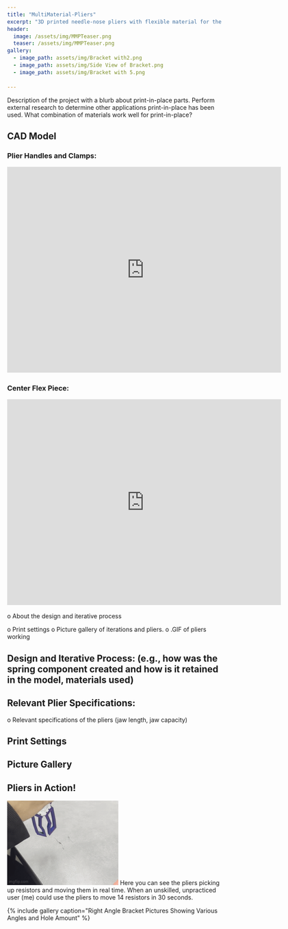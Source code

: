```yaml
---
title: "MultiMaterial-Pliers"
excerpt: "3D printed needle-nose pliers with flexible material for the spring mechanism" 
header:
  image: /assets/img/MMPTeaser.png
  teaser: /assets/img/MMPTeaser.png
gallery:
  - image_path: assets/img/Bracket with2.png
  - image_path: assets/img/Side View of Bracket.png
  - image_path: assets/img/Bracket with 5.png
   
---
```


Description of the project with a blurb about print-in-place parts. Perform external
research to determine other applications print-in-place has been used. What
combination of materials work well for print-in-place?

## CAD Model
### Plier Handles and Clamps:
<iframe src="https://vanderbilt643.autodesk360.com/shares/public/SH286ddQT78850c0d8a43dd46deefdbc450c?mode=embed" width="640" height="480" allowfullscreen="true" webkitallowfullscreen="true" mozallowfullscreen="true"  frameborder="0"></iframe>

### Center Flex Piece:
<iframe src="https://vanderbilt643.autodesk360.com/shares/public/SH286ddQT78850c0d8a41f54c77e74ac39c8?mode=embed" width="640" height="480" allowfullscreen="true" webkitallowfullscreen="true" mozallowfullscreen="true"  frameborder="0"></iframe>

o About the design and iterative process 

o Print settings
o Picture gallery of iterations and pliers.
o .GIF of pliers working 

## Design and Iterative Process: (e.g., how was the spring component created and how is it retained in the model, materials used)

## Relevant Plier Specifications:
o Relevant specifications of the pliers (jaw length, jaw capacity)

## Print Settings

## Picture Gallery

## Pliers in Action!
![Pliers Picking Up Resistors](assets/gif/PliersResist.gif)
Here you can see the pliers picking up resistors and moving them in real time.
When an unskilled, unpracticed user (me) could use the pliers to move 14 resistors in 30 seconds. 

{% include gallery caption="Right Angle Bracket Pictures Showing Various Angles and Hole Amount" %}
